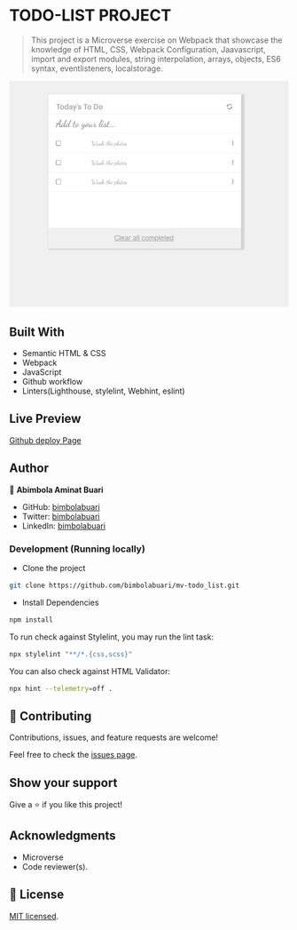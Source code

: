 # TODO-LIST PROJECT

> This project is a Microverse exercise on Webpack that showcase the knowledge of HTML, CSS, Webpack Configuration, Jaavascript, import and export modules, string interpolation, arrays, objects, ES6 syntax, eventlisteners, localstorage.

![screenshot](screenshot.png)

## Built With

- Semantic HTML & CSS
- Webpack
- JavaScript
- Github workflow
- Linters(Lighthouse, stylelint, Webhint, eslint)

## Live Preview

[Github deploy Page](https://bimbolabuari.github.io/mv-todo-list/)

## Author

👤 **Abimbola Aminat Buari**

- GitHub: [bimbolabuari](https://github.com/bimbolabuari)
- Twitter: [bimbolabuari](https://twitter.com/bimbolabuari)
- LinkedIn: [bimbolabuari](https://linkedin.com/in/bimbolabuari)

### Development (Running locally)

- Clone the project

```bash
git clone https://github.com/bimbolabuari/mv-todo_list.git

```

- Install Dependencies

```bash
npm install
```

To run check against Stylelint, you may run the lint task:

```bash
npx stylelint "**/*.{css,scss}"
```

You can also check against HTML Validator:

```bash
npx hint --telemetry=off .
```


## 🤝 Contributing

Contributions, issues, and feature requests are welcome!

Feel free to check the [issues page](../../issues/).


## Show your support

Give a ⭐️ if you like this project!

## Acknowledgments

- Microverse
- Code reviewer(s).

## 📝 License

[MIT licensed](./LICENSE).
